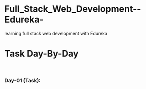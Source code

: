 # Full_Stack_Web_Development--Edureka-
learning full stack web development with Edureka
<h1>Task Day-By-Day</h1> 
<br>
<h3>Day-01 (Task):</h3>
<img src="">
